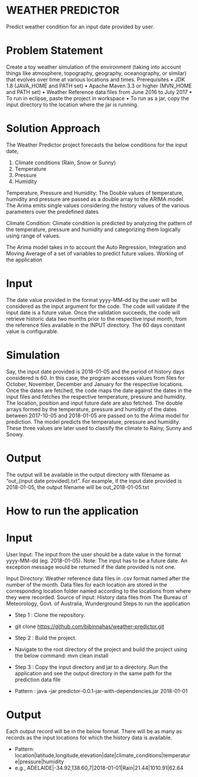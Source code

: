 # WEATHER PREDICTOR
Predict weather condition for an input date provided by user.

# Problem Statement
Create a toy weather simulation of the environment (taking into account things like atmosphere, topography, geography, oceanography, or similar) that evolves over time at various locations and times. 
Prerequisites
•	JDK 1.8 (JAVA_HOME and PATH set)
•	Apache Maven 3.3 or higher (MVN_HOME and PATH set)
•	Weather Reference data files from June 2016 to July 2017
•	To run in eclipse, paste the project in workspace
•	To run as a jar, copy the input directory to the location where the jar is running.

# Solution Approach
The Weather Predictor project forecasts the below conditions for the input date, 
1.	Climate conditions (Rain, Snow or Sunny)
2.	Temperature
3.	Pressure
4.	Humidity

Temperature, Pressure and Humidity: The Double values of temperature, humidity and pressure are passed as a double array to the ARIMA model. The Arima emits single values considering the history values of the various parameters over the predefined dates

Climate Condition:  Climate condition is predicted by analyzing the pattern of the temperature, pressure and humidity and categorizing them logically using range of values. 

The Arima model takes in to account the Auto Regression, Integration and Moving Average of a set of variables to predict future values.
Working of the application

# Input
The date value provided in the format yyyy-MM-dd by the user will be considered as the input argument for the code. The code will validate if the input date is a future value. 
Once the validation succeeds, the code will retrieve historic data two months prior to the respective input month, from the reference files available in the INPUT directory. The 60 days constant value is configurable. 

# Simulation
Say, the input date provided is 2018-01-05 and the period of history days considered is 60. In this case, the program accesses values from files for October, November, December and January for the respective locations. Once the dates are fetched, the code maps the date against the dates in the input files and fetches the respective temperature, pressure and humidity. The location, position and input future date are also fetched. The double arrays formed by the temperature, pressure and humidity of the dates between 2017-10-05 and 2018-01-05 are passed on to the Arima model for prediction. The model predicts the temperature, pressure and humidity. These three values are later used to classify the climate to Rainy, Sunny and Snowy.

# Output
The output will be available in the output directory with filename as “out_(input date provided).txt”. For example, if the input date provided is 2018-01-05, the output filename will be out_2018-01-05.txt

# How to run the application
# Input
User Input: The input from the user should be a date value in the format yyyy-MM-dd (eg. 2018-01-05). 
Note: The input has to be a future date. An exception message would be returned if the date provided is not one.

Input Directory: Weather reference data files in .csv format named after the number of the month. Data files for each location are stored in the corresponding location folder named according to the locations from where they were recorded. 
Source of input: History data files from The Bureau of Meteorology, Govt. of Australia, Wunderground
Steps to run the application

- Step 1 : Clone the repository.
- git clone https://github.com/bibinnahas/weather-predictor.git

- Step 2 : Build the project.
- Navigate to the root directory of the project and build the project using the below command:
  mvn clean install

- Step 3 : Copy the input directory and jar to a directory. Run the application and see the output directory in the same path for the     prediction data file
 
- Pattern : java -jar predictor-0.0.1-jar-with-dependencies.jar 2018-01-01

# Output
Each output record will be in the below format. There will be as many as records as the input locations for which the history data is available.
- Pattern: location|latitude,longitude,elevation|date|climate_conditions|temperature|pressure|humidity
- e.g., ADELAIDE|-34.92,138.60,7|2018-01-01|Rain|21.44|1010.91|62.64

